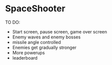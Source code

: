 # SpaceShooter


TO DO:
- Start screen, pause screen, game over screen
- Enemy waves and enemy bosses
- missile angle controlled
- Enemies get gradually stronger
- More powerups 
- leaderboard
